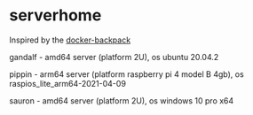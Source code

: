 # serverhome

Inspired by the [docker-backpack](https://github.com/alexanderfefelov/docker-backpack)

gandalf - amd64 server (platform 2U), os ubuntu 20.04.2

pippin - arm64 server (platform raspberry pi 4 model B 4gb), os raspios_lite_arm64-2021-04-09

sauron - amd64 server (platform 2U), os windows 10 pro x64